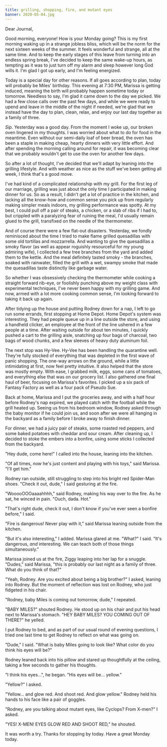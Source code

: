 ```yaml
---
title: grilling, shopping, fire, and mutant eyes
banner: 2020-05-04.jpg
---
```


Dear Journal,

Good morning, everyone!  How is your Monday going?  This is my first
morning waking up in a strange jobless bliss, which will be the norm
for the next sixteen weeks of the summer.  It feels wonderful and
strange, all at the same time.  And to keep the early stages of this
leave from turning into an endless spring break, I've decided to keep
the same wake-up hours, as tempting as it was to just turn off my
alarm and sleep however long God wills it.  I'm glad I got up early,
and I'm feeling energized.

Today is a special day for other reasons.  If all goes according to
plan, today will probably be Miles' birthday.  This evening at 7:30
PM, Marissa is getting induced, meaning the birth will probably happen
sometime today or tomorrow.  Needless to say, I'm glad it came down to
the day we picked.  We had a few close calls over the past few days,
and while we were ready to upend and leave in the middle of the night
if needed, we're glad that we instead have the day to plan, clean,
relax, and enjoy our last day together as a family of three.

_Sip_.  Yesterday was a good day.  From the moment I woke up, our
broken oven lingered in my thoughts.  I was worried about what to do
for food in the meantime.  Even without our semi-daily loaf of beer
bread, the oven has been a staple in making cheap, hearty dinners with
very little effort.  And after spending the morning calling around for
repair, it was becoming clear that we probably wouldn't get to use the
oven for another few days.

So after a lot of thought, I've decided that we'll adapt by leaning
into the grilling lifestyle.  And with weather as nice as the stuff
we've been getting all week, I think that's a good move.

I've had kind of a complicated relationship with my grill.  For the
first leg of our marriage, grilling was just about the only time I
participated in making dinner for us.  So as a result, I didn't get a
lot of practice in the kitchen, and lacking all the know-how and
common sense you pick up from regularly making simpler meals indoors,
my grilling performance was spotty.  At my best, I could pull off a
pair of steaks, a chicken, or a slab of ribs if I had to, but crippled
with a paralyzing fear of ruining the meal, I'd usually remain glued
to the grill, transfixed on the needle of the thermometer.

And of course there were a few flat-out disasters.  Yesterday, we
fondly reminisced about the time I tried to make flame grilled
quesadillas with some old tortillas and mozzarrella.  And wanting to
give the quesadillas a smoky flavor (as well as appear roguishly
resourceful for my young admiring wife), I collected a few tree
branches from the yard and added them to the kettle.  And the meal
definitely tasted smoky - the branches, soaked with rainwater, filled
the grill with a wet, swampy smoke that made the quesadillas taste
distinctly like garbage water.

So whether I was obsessively checking the thermometer while cooking a
straight forward rib-eye, or foolishly punching above my weight class
with experimental techniques, I've never been happy with my grilling
game.  And now, armed with a lot more cooking common sense, I'm
looking forward to taking it back up again.

After tidying up the house and putting Rodney down for a nap, I left
to go run some errands, first stopping at Home Depot.  Home Depot's
system was interesting.  They had people queue up in a line outside
the store, and using a handheld clicker, an employee at the front of
the line ushered in a few people at a time.  After waiting outside for
about ten minutes, I quickly pushed a cart to the grilling aisle,
snatching up four bags of charcoal, two bags of wood chunks, and a few
sleeves of heavy duty aluminum foil.

The next stop was Hy-Vee.  Hy-Vee has been handling the quarantine
well.  They're fully stocked of everything that was depleted in the
first wave of panic shopping.  The one-way arrows on the ground, while
a little intimidating at first, now feel pretty intuitive.  It also
helped that the store was mostly empty.  With ease, I grabbed milk,
eggs, some cans of tomatoes, and everything else that was on our
grocery list.  I also gathered one final haul of beer, focusing on
Marissa's favorites.  I picked up a six pack of Fantasy Factory as
well as a four pack of Pseudo Sue.

Back at home, Marissa and I put the groceries away, and with a half
hour before Rodney's nap expired, we played catch with the football
while the grill heated up.  Seeing us from his bedroom window, Rodney
asked through the baby monitor if he could join us, and soon after we
were all hanging in the backyard as a family before I broke away to
finish dinner.

For dinner, we had a juicy pair of steaks, some roasted red peppers,
and some baked potatoes with cheddar and sour cream.  After cleaning
up, I decided to stoke the embers into a bonfire, using some sticks I
collected from the backyard.

"Hey dude, come here!" I called into the house, leaning into the
kitchen.

"Of all times, _now_ he's just content and playing with his toys,"
said Marissa.  "I'll get him."

Rodney ran outside, still struggling to step into his bright red
Spider-Man shoes.  "Check it out, dude," I said gesturing at the fire.

"WooooOOOaaaahhhh," said Rodney, making his way over to the fire.  As
he sat, he winced in pain.  "Ouch, dada.  Hot."

"That's right dude, check it out, I don't know if you've ever seen a
bonfire before," I said.

"Fire is dangerous!  Never play with it," said Marissa leaning outside
from the kitchen.

"But it's also interesting," I added.  Marissa glared at me.  "What?"
I said.  "It's dangerous, _and_ interesting.  We can teach both of
those things simultaneously."

Marissa joined us at the fire, Ziggy leaping into her lap for a
snuggle.  "Dudes," said Marissa, "this is probably our last night as a
family of three.  What do you think of that?"

"Yeah, Rodney.  Are you excited about being a big brother?" I asked,
leaning into Rodney.  But the moment of reflection was lost on Rodney,
who just fidgeted in his chair.

"Rodney, baby Miles is coming out tomorrow, dude," I repeated.

"BABY MILES?" shouted Rodney.  He stood up on his chair and put his
head next to Marissa's stomach.  "HEY BABY MILES?  YOU COMING OUT OF
THERE?" he yelled.

I put Rodney to bed, and as part of our usual round of evening
questions, I tried one last time to get Rodney to reflect on what was
going on.

"Dude," I said.  "What is baby Miles going to look like?  What color
do you think his eyes will be?"

Rodney leaned back into his pillow and stared up thoughtfully at the
ceiling, taking a few seconds to gather his thoughts.

"I think his eyes...", he began.  "His eyes will be... yellow."

"Yellow?" I asked.

"Yellow... and glow red.  And shoot red.  And glow yellow."  Rodney
held his hands to his face like a pair of goggles.

"Rodney, are you talking about mutant eyes, like Cyclops?  From
X-men?" I asked.

"YES!  X-MEN!  EYES GLOW RED AND SHOOT RED," he shouted.

It was worth a try.  Thanks for stopping by today.  Have a great
Monday today.
